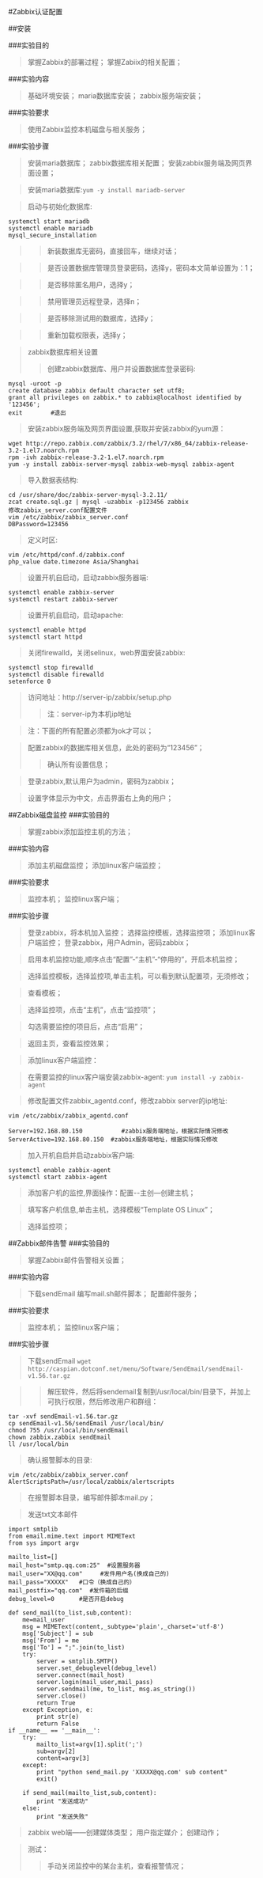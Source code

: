 #Zabbix认证配置

##安装

###实验目的
>掌握Zabbix的部署过程；
>掌握Zabiix的相关配置；

###实验内容
>基础环境安装；
>maria数据库安装；
>zabbix服务端安装；

###实验要求
>使用Zabbix监控本机磁盘与相关服务；


###实验步骤
>安装maria数据库；
>zabbix数据库相关配置；
>安装zabbix服务端及网页界面设置；


>安装maria数据库:`yum -y install mariadb-server`

>启动与初始化数据库:
```
systemctl start mariadb
systemctl enable mariadb
mysql_secure_installation
```

>>新装数据库无密码，直接回车，继续对话；

>>是否设置数据库管理员登录密码，选择y，密码本文简单设置为：1；

>>是否移除匿名用户，选择y；

>>禁用管理员远程登录，选择n；

>>是否移除测试用的数据库，选择y；
	
>>重新加载权限表，选择y；



>zabbix数据库相关设置
>>创建zabbix数据库、用户并设置数据库登录密码:
```
mysql -uroot -p
create database zabbix default character set utf8;
grant all privileges on zabbix.* to zabbix@localhost identified by '123456';
exit		#退出
```

>安装zabbix服务端及网页界面设置,获取并安装zabbix的yum源：
```
wget http://repo.zabbix.com/zabbix/3.2/rhel/7/x86_64/zabbix-release-3.2-1.el7.noarch.rpm
rpm -ivh zabbix-release-3.2-1.el7.noarch.rpm
yum -y install zabbix-server-mysql zabbix-web-mysql zabbix-agent
```

>导入数据表结构:
```
cd /usr/share/doc/zabbix-server-mysql-3.2.11/
zcat create.sql.gz | mysql -uzabbix -p123456 zabbix
修改zabbix_server.conf配置文件
vim /etc/zabbix/zabbix_server.conf
DBPassword=123456
```

>定义时区:
```
vim /etc/httpd/conf.d/zabbix.conf
php_value date.timezone Asia/Shanghai
```

>设置开机自启动，启动zabbix服务器端:
```
systemctl enable zabbix-server
systemctl restart zabbix-server
```

>设置开机自启动，启动apache:
```
systemctl enable httpd
systemctl start httpd
```

>关闭firewalld，关闭selinux，web界面安装zabbix:
```
systemctl stop firewalld
systemctl disable firewalld
setenforce 0
```

>访问地址：http://server-ip/zabbix/setup.php
>>注：server-ip为本机ip地址

>注：下面的所有配置必须都为ok才可以；


>配置zabbix的数据库相关信息，此处的密码为“123456”；
>>确认所有设置信息；


>登录zabbix,默认用户为admin，密码为zabbix；

>设置字体显示为中文，点击界面右上角的用户；


##Zabbix磁盘监控
###实验目的

>掌握zabbix添加监控主机的方法；

###实验内容
>添加主机磁盘监控；
>添加linux客户端监控；

###实验要求
>监控本机；
>监控linux客户端；

###实验步骤
>登录zabbix，将本机加入监控；
>选择监控模板，选择监控项；
>添加linux客户端监控；
>登录zabbix，用户Admin，密码zabbix；

>启用本机监控功能,顺序点击“配置”-“主机”-“停用的”，开启本机监控；

>选择监控模板，选择监控项,单击主机，可以看到默认配置项，无须修改；

>查看模板；

>选择监控项，点击“主机”，点击“监控项”；

>勾选需要监控的项目后，点击“启用”；

>返回主页，查看监控效果；

>添加linux客户端监控：

>在需要监控的linux客户端安装zabbix-agent:
`yum install -y zabbix-agent`

>修改配置文件zabbix_agentd.conf，修改zabbix server的ip地址:
```
vim /etc/zabbix/zabbix_agentd.conf

Server=192.168.80.150			#zabbix服务端地址，根据实际情况修改
ServerActive=192.168.80.150	 #zabbix服务端地址，根据实际情况修改
```	
>加入开机自启并启动zabbix客户端:
```
systemctl enable zabbix-agent
systemctl start zabbix-agent
```

>添加客户机的监控,界面操作：配置--主创—创建主机；
	
>填写客户机信息,单击主机，选择模板“Template OS Linux”；

>选择监控项；


##Zabbix邮件告警
###实验目的
>掌握Zabbix邮件告警相关设置；

###实验内容
>下载sendEmail
>编写mail.sh邮件脚本；
>配置邮件服务；


###实验要求
>监控本机；
>监控linux客户端；

###实验步骤
>下载sendEmail
`wget http://caspian.dotconf.net/menu/Software/SendEmail/sendEmail-v1.56.tar.gz`

>>解压软件，然后将sendemail复制到/usr/local/bin/目录下，并加上可执行权限，然后修改用户和群组：
```
tar -xvf sendEmail-v1.56.tar.gz
cp sendEmail-v1.56/sendEmail /usr/local/bin/
chmod 755 /usr/local/bin/sendEmail
chown zabbix.zabbix sendEmail
ll /usr/local/bin
```

>确认报警脚本的目录:
```
vim /etc/zabbix/zabbix_server.conf
AlertScriptsPath=/usr/local/zabbix/alertscripts
```

>在报警脚本目录，编写邮件脚本mail.py；

>发送txt文本邮件
```
import smtplib
from email.mime.text import MIMEText
from sys import argv

mailto_list=[]
mail_host="smtp.qq.com:25"  #设置服务器
mail_user="XX@qq.com"     #发件用户名(换成自己的)
mail_pass="XXXXX"   #口令（换成自己的） 
mail_postfix="qq.com"  #发件箱的后缀
debug_level=0       #是否开启debug

def send_mail(to_list,sub,content):
    me=mail_user
    msg = MIMEText(content,_subtype='plain',_charset='utf-8')
    msg['Subject'] = sub
    msg['From'] = me
    msg['To'] = ";".join(to_list)
    try:
        server = smtplib.SMTP()
        server.set_debuglevel(debug_level)
        server.connect(mail_host)
        server.login(mail_user,mail_pass)
        server.sendmail(me, to_list, msg.as_string())
        server.close()
        return True
    except Exception, e:
        print str(e)
        return False
if __name__ == '__main__':
    try:
        mailto_list=argv[1].split(';')
        sub=argv[2]
        content=argv[3]
    except:
        print "python send_mail.py 'XXXXX@qq.com' sub content"
        exit()

    if send_mail(mailto_list,sub,content):
        print "发送成功"
    else:
        print "发送失败"

```

>zabbix web端——创建媒体类型；
>用户指定媒介；
>创建动作；

>测试：
>>手动关闭监控中的某台主机，查看报警情况；














